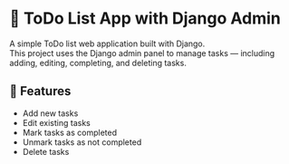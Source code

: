 # 📝 ToDo List App with Django Admin

A simple ToDo list web application built with Django.  
This project uses the Django admin panel to manage tasks — including adding, editing, completing, and deleting tasks.

## 🔧 Features

- Add new tasks
- Edit existing tasks
- Mark tasks as completed
- Unmark tasks as not completed 
- Delete tasks

